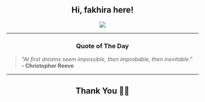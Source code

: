 <h2 align="center"> Hi, fakhira here!</h2>

<p align="center">
<a href="https://github.com/fakhiralkda" alt="github streak"><img src="https://dvst-streak.herokuapp.com/?user=fakhiralkda&theme=tokyonight&fire=DD472C"></a>
</p>

<hr>
<h3 align="center">Quote of The Day</h3>
<p align="center">
<blockquote>
<i>"At first dreams seem impossible, then improbable, then inevitable."</i>
<br>
<b>- Christopher Reeve</b>
</blockquote>
</p>


<hr>
<h2 align="center">Thank You 🙏🏼</h2>
